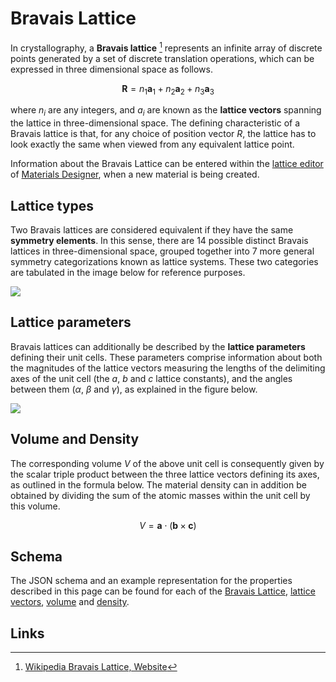 # Bravais Lattice
  
In crystallography, a **Bravais lattice** [^1] represents an infinite array of discrete points generated by a set of discrete translation operations, which can be expressed in three dimensional space as follows.
  
$$
{\displaystyle \mathbf{R} = n_{1}\mathbf{a}_{1} + n_{2}\mathbf{a}_{2} + n_{3}\mathbf{a}_{3}}
$$
  
where $n_i$ are any integers, and $a_i$ are known as the **lattice vectors** spanning the lattice in three-dimensional space. The defining characteristic of a Bravais lattice is that, for any choice of position vector $R$, the lattice has to look exactly the same when viewed from any equivalent lattice point.

Information about the Bravais Lattice can be entered within the [lattice editor](../../materials-designer/source-editor/lattice.md) of [Materials Designer](../../materials-designer/overview.md), when a new material is being created.

## Lattice types
  
Two Bravais lattices are considered equivalent if they have the same **symmetry elements**. In this sense, there are 14 possible distinct Bravais lattices in three-dimensional space, grouped together into 7 more general symmetry categorizations known as lattice systems. These two categories are tabulated in the image below for reference purposes.
  
<img src="/images/Bravais_lattices.png"/>

## Lattice parameters

Bravais lattices can additionally be described by the **lattice parameters** defining their unit cells. These parameters comprise information about both the magnitudes of the lattice vectors measuring the lengths of the delimiting axes of the unit cell (the $a$, $b$ and $c$ lattice constants), and the angles between them ($\alpha$, $\beta$ and $\gamma$), as explained in the figure below.

<img src="https://upload.wikimedia.org/wikipedia/commons/5/5e/UnitCell.png"/>

## Volume and Density

The corresponding volume $V$ of the above unit cell is consequently given by the scalar triple product between the three lattice vectors defining its axes, as outlined in the formula below. The material density can in addition be obtained by dividing the sum of the atomic masses within the unit cell by this volume.

$$
 V = \mathbf{a}\cdot(\mathbf{b}\times \mathbf{c}) 
$$

## Schema 

The JSON schema and an example representation for the properties described in this page can be found for each of the [Bravais Lattice](../../properties/data/list.md#bravais-lattice), [lattice vectors](../../properties/data/list.md#lattice-vectors), [volume](../../properties/data/list.md#volume) and [density](../../properties/data/list.md#density).

## Links

[^1]: [Wikipedia Bravais Lattice, Website](https://en.wikipedia.org/wiki/Bravais_lattice)
